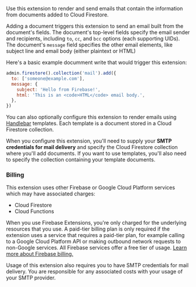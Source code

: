 Use this extension to render and send emails that contain the information from documents added to Cloud Firestore.

Adding a document triggers this extension to send an email built from the document's fields. The document's top-level fields specify the email sender and recipients, including `to`, `cc`, and `bcc` options (each supporting UIDs). The document's `message` field specifies the other email elements, like subject line and email body (either plaintext or HTML)

Here's a basic example documment write that would trigger this extension:

```js
admin.firestore().collection('mail').add({
  to: ['someone@example.com'],
  message: {
    subject: 'Hello from Firebase!',
    html: 'This is an <code>HTML</code> email body.',
  },
})
```

You can also optionally configure this extension to render emails using [Handlebar](https://handlebarsjs.com/) templates. Each template is a document stored in a Cloud Firestore collection.

When you configure this extension, you'll need to supply your **SMTP credentials for mail delivery** and specify the Cloud Firestore collection where you'll add documents. If you want to use templates, you'll also need to specify the collection containing your template documents.

### Billing

This extension uses other Firebase or Google Cloud Platform services which may have associated charges:

- Cloud Firestore
- Cloud Functions

When you use Firebase Extensions, you're only charged for the underlying resources that you use. A paid-tier billing plan is only required if the extension uses a service that requires a paid-tier plan, for example calling to a Google Cloud Platform API or making outbound network requests to non-Google services. All Firebase services offer a free tier of usage. [Learn more about Firebase billing.](https://firebase.google.com/pricing)

Usage of this extension also requires you to have SMTP credentials for mail delivery. You are responsible for any associated costs with your usage of your SMTP provider.

